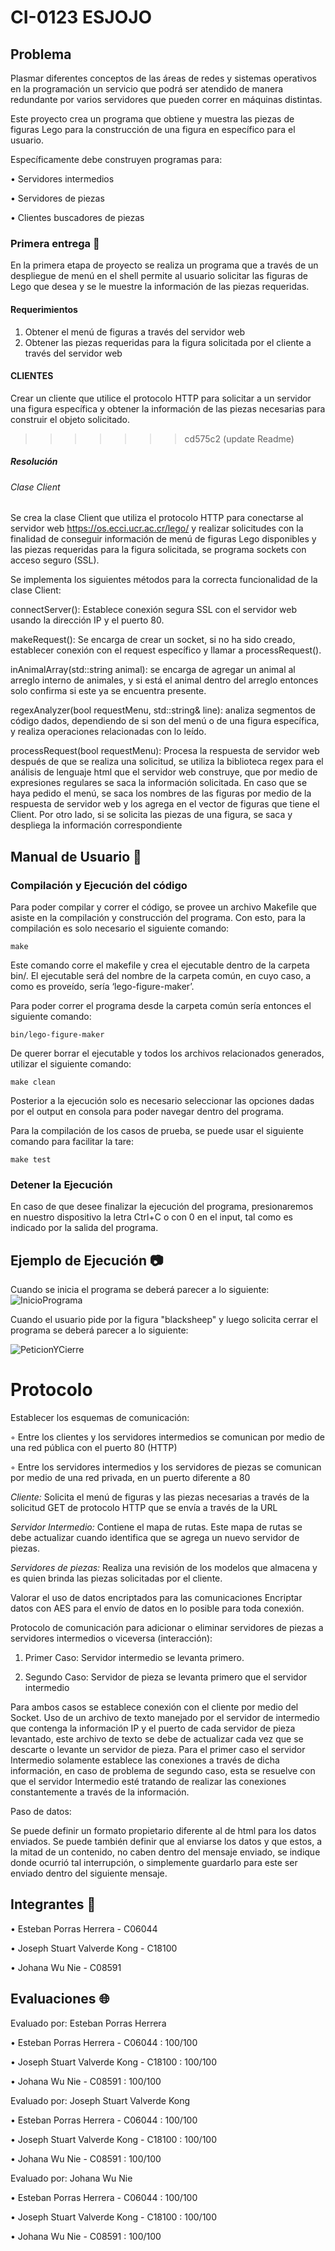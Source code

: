 # CI-0123 ESJOJO

## Problema

Plasmar diferentes conceptos de las áreas de redes y sistemas operativos en la programación un servicio que podrá ser atendido de manera redundante por varios servidores que pueden correr en máquinas distintas.

Este proyecto crea un programa que obtiene y muestra las piezas de figuras Lego para la construcción de una figura en específico para el usuario.

Específicamente debe construyen programas para:

• Servidores intermedios

• Servidores de piezas

• Clientes buscadores de piezas

### Primera entrega 📒

En la primera etapa de proyecto se realiza un programa que a través de un despliegue de menú en el shell permite al usuario solicitar las figuras de Lego que desea y se le muestre la información de las piezas requeridas.

#### Requerimientos

1. Obtener el menú de figuras a través del servidor web
2. Obtener las piezas requeridas para la figura solicitada por el cliente a través del servidor web

#### CLIENTES

Crear un cliente que utilice el protocolo HTTP para solicitar a un servidor una figura específica y obtener la información de las piezas necesarias para construir el objeto solicitado.
>>>>>>> cd575c2 (update Readme)


##### Resolución

###### Clase Client

Se crea la clase Client que utiliza el protocolo HTTP para conectarse al servidor web https://os.ecci.ucr.ac.cr/lego/ y realizar solicitudes con la finalidad de conseguir información de menú de figuras Lego disponibles y las piezas requeridas para la figura solicitada, se programa sockets con acceso seguro (SSL).

Se implementa los siguientes métodos para la correcta funcionalidad de la clase Client:

connectServer(): Establece conexión segura SSL con el servidor web usando la dirección IP y el puerto 80.

makeRequest(): Se encarga de crear un socket, si no ha sido creado, establecer conexión con el request específico y llamar a processRequest().

inAnimalArray(std::string animal): se encarga de agregar un animal al arreglo interno de animales, y si está el animal dentro del arreglo entonces solo confirma si este ya se encuentra presente. 

regexAnalyzer(bool requestMenu, std::string& line): analiza segmentos de código dados, dependiendo de si son del menú o de una figura específica, y realiza operaciones relacionadas con lo leído.  

processRequest(bool requestMenu): Procesa la respuesta de servidor web después de que se realiza una solicitud, se utiliza la biblioteca regex para el análisis de lenguaje html que el servidor web construye, que por medio de expresiones regulares se saca la información solicitada. En caso que se haya pedido el menú, se saca los nombres de las figuras por medio de la respuesta de servidor web y los agrega en el vector de figuras que tiene el Client. Por otro lado, si se solicita las piezas de una figura, se saca y despliega la información correspondiente


## Manual de Usuario 📃

### Compilación y Ejecución del código
Para poder compilar y correr el código, se provee un archivo Makefile que asiste en la compilación y construcción del programa. Con esto, para la compilación es solo necesario el siguiente comando:

`make`

Este comando corre el makefile y crea el ejecutable dentro de la carpeta bin/. El ejecutable será del nombre de la carpeta común, en cuyo caso, a como es proveído, sería ‘lego-figure-maker’.

Para poder correr el programa desde la carpeta común sería entonces el siguiente comando:

`bin/lego-figure-maker`

De querer borrar el ejecutable y todos los archivos relacionados generados, utilizar el siguiente comando:

`make clean`

Posterior a la ejecución solo es necesario seleccionar las opciones dadas por el output en consola para poder navegar dentro del programa. 

Para la compilación de los casos de prueba, se puede usar el siguiente comando para facilitar la tare:

`make test`


### Detener la Ejecución

En caso de que desee finalizar la ejecución del programa, presionaremos en nuestro dispositivo la letra Ctrl+C o con 0 en el input, tal como es indicado por la salida del programa. 


## Ejemplo de Ejecución 📷

Cuando se inicia el programa se deberá parecer a lo siguiente:
![InicioPrograma](/images/ExampleExecution1.png "Example")

Cuando el usuario pide por la figura "blacksheep" y luego solicita cerrar el programa se deberá parecer a lo siguiente:

![PeticionYCierre](/images/ExampleExecution2.png "Example")

# Protocolo

 Establecer los esquemas de comunicación:

◦ Entre los clientes y los servidores intermedios se comunican por medio de una red pública con el puerto 80 (HTTP)

◦ Entre los servidores intermedios y los servidores de piezas se comunican por medio de una red privada, en un puerto diferente a 80



*Cliente:* Solicita el menú de figuras y las piezas necesarias a través de la solicitud GET de protocolo HTTP que se envía a través de la URL


*Servidor Intermedio:* Contiene el mapa de rutas. Este mapa de rutas se debe actualizar cuando identifica que se agrega un nuevo servidor de piezas. 

*Servidores de piezas:* Realiza una revisión de los modelos que almacena y es quien brinda las piezas solicitadas por el cliente.


Valorar el uso de datos encriptados para las comunicaciones
Encriptar datos con AES para el envío de datos en lo posible para toda conexión.


Protocolo de comunicación para adicionar o eliminar servidores de piezas a servidores intermedios o viceversa (interacción):


1. Primer Caso: Servidor intermedio se levanta primero. 


2. Segundo Caso: Servidor de pieza se levanta primero que el servidor intermedio 


Para ambos casos se establece conexión con el cliente por medio del Socket.
Uso de un archivo de texto manejado por el servidor de intermedio que contenga la información IP y el puerto de cada servidor de pieza levantado, este archivo de texto se debe de actualizar cada vez que se descarte o levante un servidor de pieza. Para el primer caso el servidor Intermedio solamente establece las conexiones a través de dicha información, en caso de problema de segundo caso, esta se resuelve con que el servidor Intermedio esté tratando de realizar las conexiones constantemente a través de la información. 


Paso de datos:

Se puede definir un formato propietario diferente al de html para los datos enviados.
Se puede también definir que al enviarse los datos y que estos, a la mitad de un contenido, no caben dentro del mensaje enviado, se indique donde ocurrió tal interrupción, o simplemente guardarlo para este ser enviado dentro del siguiente mensaje. 

## Integrantes 👥

• Esteban Porras Herrera - C06044

• Joseph Stuart Valverde Kong - C18100

• Johana Wu Nie - C08591

## Evaluaciones 🌐

Evaluado por: Esteban Porras Herrera

• Esteban Porras Herrera - C06044          : 100/100

• Joseph Stuart Valverde Kong - C18100  : 100/100

• Johana Wu Nie - C08591 		       : 100/100

Evaluado por: Joseph Stuart Valverde Kong

• Esteban Porras Herrera - C06044          : 100/100

• Joseph Stuart Valverde Kong - C18100  : 100/100

• Johana Wu Nie - C08591 		       : 100/100

Evaluado por: Johana Wu Nie

• Esteban Porras Herrera - C06044          : 100/100

• Joseph Stuart Valverde Kong - C18100  : 100/100

• Johana Wu Nie - C08591 		       : 100/100

